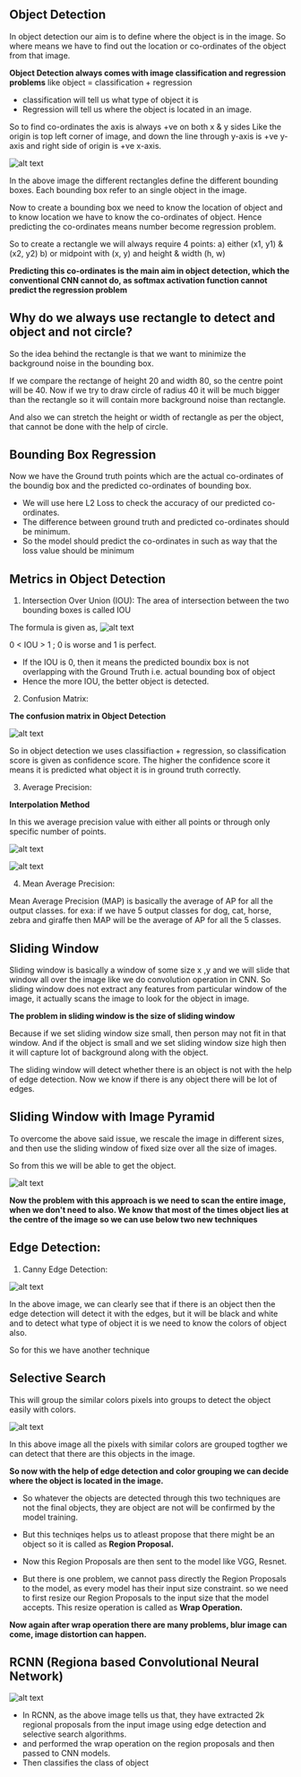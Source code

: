 ## Object Detection 

In object detection our aim is to define where the object is in the image.
So where means we have to find out the location or co-ordinates of the object from that image.

**Object Detection always comes with image classification and regression problems**
like object = classification + regression

- classification will tell us what type of object it is
- Regression will tell us where the object is located in an image.

So to find co-ordinates the axis is always +ve on both x & y sides
Like the origin is top left corner of image, and down the line through y-axis is +ve y-axis and right side of origin is +ve x-axis.

![alt text](image.png)

In the above image the different rectangles define the different bounding boxes. Each bounding box refer to an single object in the image.

Now to create a bounding box we need to know the location of object and to know location we have to know the co-ordinates of object. Hence predicting the co-ordinates means number become regression problem.

So to create a rectangle we will always require 4 points:
a) either (x1, y1) & (x2, y2)
b) or midpoint with (x, y) and height & width (h, w)

**Predicting this co-ordinates is the main aim in object detection, which the conventional CNN cannot do, as softmax activation function cannot predict the regression problem**

## Why do we always use rectangle to detect and object and not circle?

So the idea behind the rectangle is that we want to minimize the background noise in the bounding box.

If we compare the rectange of height 20 and width 80, so the centre point will be 40.
Now if we try to draw circle of radius 40 it will be much bigger than the rectangle so it will contain more background noise than rectangle.

And also we can stretch the height or width of rectangle as per the object, that cannot be done with the help of circle.



## Bounding Box Regression

Now we have the Ground truth points which are the actual co-ordinates of the boundig box and the predicted co-ordinates of bounding box.

- We will use here L2 Loss to check the accuracy of our predicted co-ordinates.
- The difference  between ground truth and predicted co-ordinates should be minimum.
- So the model should predict the co-ordinates in such as way that the loss value should be minimum


## Metrics in Object Detection

1) Intersection Over Union (IOU):
The area of intersection between the two bounding boxes is called IOU

The formula is given as,
![alt text](image-1.png)

0 < IOU > 1 ; 0 is worse and 1 is perfect.

- If the IOU is 0, then it means the predicted boundix box is not overlapping with the Ground Truth i.e. actual bounding box of object
- Hence the more IOU, the better object is detected.


2) Confusion Matrix:

**The confusion matrix in Object Detection**

![alt text](image-2.png)

So in object detection we uses classifiaction + regression, so classification score is given as confidence score. The higher the confidence score it means it is predicted what object it is in ground truth correctly.


3) Average Precision:

**Interpolation Method**

In this we average precision value with either all points or through only specific number of points.

![alt text](image-3.png)


![alt text](image-4.png)    


4) Mean Average Precision:

Mean Average Precision (MAP) is basically the average of AP for all the output classes.
for exa:  if we have 5 output classes for dog, cat, horse, zebra and giraffe then MAP will be the average of AP for all the 5 classes.


## Sliding Window

Sliding window is basically a window of some size x ,y and we will slide that window all over the image like we do convolution operation in CNN.
So sliding window does not extract any features from particular window of the image, it actually scans the image to look for the object in image.

**The problem in sliding window is the size of sliding window**

Because if we set sliding window size small, then person may not fit in that window. And if the object is small and we set sliding window size high then it will capture lot of background along with the object.

The sliding window will detect whether there is an object is not with the help of edge detection.
Now we know if there is any object there will be lot of edges.


## Sliding Window with Image Pyramid
To overcome the above said issue, we rescale the image in different sizes, and then use the sliding window of fixed size over all the size of images.

So from this we will be able to get the object. 

![alt text](image-5.png)

**Now the problem with this approach is we need to scan the entire image, when we don't need to also. We know that most of the times object lies at the centre of the image so we can use below two new techniques**


## Edge Detection:
1) Canny Edge Detection:

![alt text](image-6.png)

In the above image, we can clearly see that if there is an object then the edge detection will detect it with the edges, but it will be black and white and to detect what type of object it is we need to know the colors of object also.

So for this we have another technique 

## Selective Search

This will group the similar colors pixels into groups to detect the object easily with colors.

![alt text](image-7.png)

In this above image all the pixels with similar colors are grouped togther we can detect that there are this objects in the image.

**So now with the help of edge detection and color grouping we can decide where the object is located in the image.**

- So whatever the objects are detected through this two techniques are not the final objects, they are object are not will be confirmed by the model training. 
- But this techniqes helps us to atleast propose that there might be an object so it is called as **Region Proposal.**

- Now this Region Proposals are then sent to the model like VGG, Resnet.

- But there is one problem, we cannot pass directly the Region Proposals to the model, as every model has their input size constraint. so we need to first resize our Region Proposals to the input size that the model accepts. This resize operation is called as **Wrap Operation.**

**Now again after wrap operation there are many problems, blur image can come, image distortion can happen.**



## RCNN (Regiona based Convolutional Neural Network)

![alt text](image-8.png)

- In RCNN, as the above image tells us that, they have extracted 2k regional proposals from the input image using edge detection and selective search algorithms.
- and performed the wrap operation on the region proposals and then passed to CNN models.
- Then classifies the class of object











